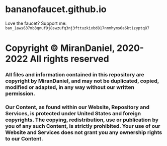 # bananofaucet.github.io
Love the faucet? Support me: `ban_1aws637mb3qnuf9j8swzufq3nj3fttuzkixbd817nmmhyms6a6kt1zyptq87`

# Copyright © MiranDaniel, 2020-2022 All rights reserved 

### All files and information contained in this repository are copyright by MiranDaniel, and may not be duplicated, copied, modified or adapted, in any way without our written permission. 

### Our Content, as found within our Website, Repository and Services, is protected under United States and foreign copyrights. The copying, redistribution, use or publication by you of any such Content, is strictly prohibited. Your use of our Website and Services does not grant you any ownership rights to our Content.

